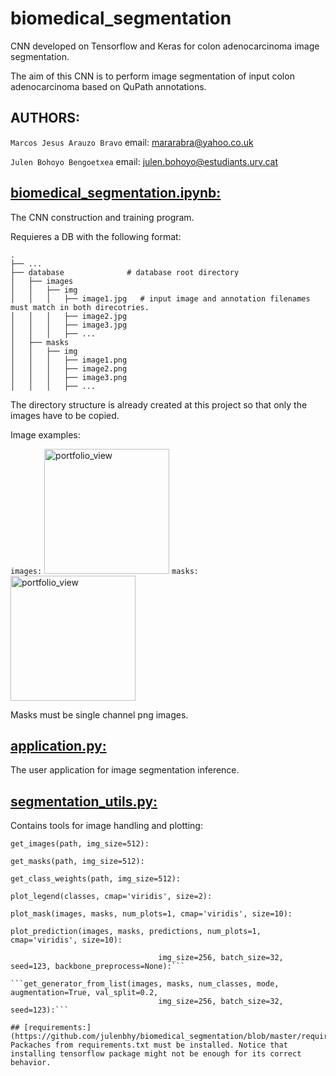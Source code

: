 # biomedical_segmentation
CNN developed on Tensorflow and Keras for colon adenocarcinoma image segmentation.

The aim of this CNN is to perform image segmentation of input colon adenocarcinoma based on QuPath annotations.


## AUTHORS:
```Marcos Jesus Arauzo Bravo``` email: mararabra@yahoo.co.uk

```Julen Bohoyo Bengoetxea``` email: julen.bohoyo@estudiants.urv.cat


## [biomedical_segmentation.ipynb:](https://github.com/julenbhy/biomedical_segmentation/blob/master/tissue_segmentator.ipynb)
The CNN construction and training program.

Requieres a DB with the following format:

    .
    ├── ...
    ├── database              # database root directory
    │   ├── images
    │   │   ├── img
    │   │   │   ├── image1.jpg   # input image and annotation filenames must match in both direcotries.
    │   │   │   ├── image2.jpg
    │   │   │   ├── image3.jpg
    │   │   │   ├── ...
    │   ├── masks
    │   │   ├── img
    │   │   │   ├── image1.png
    │   │   │   ├── image2.png
    │   │   │   ├── image3.png
    │   │   │   ├── ...

The directory structure is already created at this project so that only the images have to be copied.

Image examples:

```images:```
<img width="200" alt="portfolio_view" src="https://github.com/julenbhy/biomedical_segmentation/blob/master/resources/example_image.jpg"> 
```masks:```
<img width="200" alt="portfolio_view" src="https://github.com/julenbhy/biomedical_segmentation/blob/master/resources/example_mask.png">

Masks must be single channel png images.

## [application.py:](https://github.com/julenbhy/biomedical_segmentation/blob/master/application.py)
The user application for image segmentation inference.

## [segmentation_utils.py:](https://github.com/julenbhy/biomedical_segmentation/blob/master/segmentation_utils.py)
Contains tools for image handling and plotting:

```get_images(path, img_size=512):```

```get_masks(path, img_size=512):```

```get_class_weights(path, img_size=512):```

```plot_legend(classes, cmap='viridis', size=2):```

```plot_mask(images, masks, num_plots=1, cmap='viridis', size=10):```

```plot_prediction(images, masks, predictions, num_plots=1, cmap='viridis', size=10):```

```get_generator_from_directory(path, num_classes, mode, augmentation=True, val_split=0.2, 
                                 img_size=256, batch_size=32, seed=123, backbone_preprocess=None):```

```get_generator_from_list(images, masks, num_classes, mode, augmentation=True, val_split=0.2, 
                                 img_size=256, batch_size=32, seed=123):```

## [requirements:](https://github.com/julenbhy/biomedical_segmentation/blob/master/requirements.txt)
Packaches from requirements.txt must be installed. Notice that installing tensorflow package might not be enough for its correct behavior.
